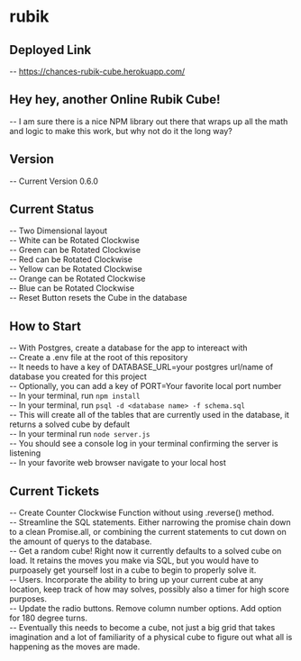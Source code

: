 # rubik

## Deployed Link
  -- https://chances-rubik-cube.herokuapp.com/

## Hey hey, another  Online Rubik Cube!
  -- I am sure there is a nice NPM library out there that wraps up all the math and logic to make this work, but why not do it the long way?
  
## Version
  -- Current Version 0.6.0
  
## Current Status
  -- Two Dimensional layout<br>
  -- White can be Rotated Clockwise<br>
  -- Green can be Rotated Clockwise<br>
  -- Red can be Rotated Clockwise<br>
  -- Yellow can be Rotated Clockwise<br>
  -- Orange can be Rotated Clockwise<br>
  -- Blue can be Rotated Clockwise<br>
  -- Reset Button resets the Cube in the database<br>
  
## How to Start
  -- With Postgres, create a database for the app to intereact with<br>
  -- Create a .env file at the root of this repository<br>
  -- It needs to have a key of DATABASE_URL=your postgres url/name of database you created for this project<br>
  -- Optionally, you can add a key of PORT=Your favorite local port number<br>
  -- In your terminal, run `npm install`<br>
  -- In your terminal, run `psql -d <database name> -f schema.sql`<br>
  -- This will create all of the tables that are currently used in the database, it returns a solved cube by default<br>
  -- In your terminal run `node server.js`<br>
  -- You should see a console log in your terminal confirming the server is listening<br>
  -- In your favorite web browser navigate to your local host<br>
  
## Current Tickets
  -- Create Counter Clockwise Function without using .reverse() method.<br>
  -- Streamline the SQL statements. Either narrowing the promise chain down to a clean Promise.all, or combining the current statements to cut down on the amount of querys to the database.<br>
  -- Get a random cube! Right now it currently defaults to a solved cube on load. It retains the moves you make via SQL, but you would have to purpoasely get yourself lost in a cube to begin to properly solve it.<br>
  -- Users. Incorporate the ability to bring up your current cube at any location, keep track of how may solves, possibly also a timer for high score purposes.<br>
  -- Update the radio buttons. Remove column number options. Add option for 180 degree turns.<br>
  -- Eventually this needs to become a cube, not just a big grid that takes imagination and a lot of familiarity of a physical cube to figure out what all is happening as the moves are made.<br>
 
  
  
